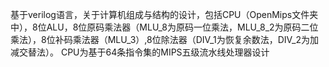 基于verilog语言，关于计算机组成与结构的设计，包括CPU（OpenMips文件夹中），8位ALU，8位原码乘法器（MLU_8为原码一位乘法，MLU_8_2为原码二位乘法），8位补码乘法器（MLU_3）,8位除法器（DIV_1为恢复余数法，DIV_2为加减交替法）。
CPU为基于64条指令集的MIPS五级流水线处理器设计
